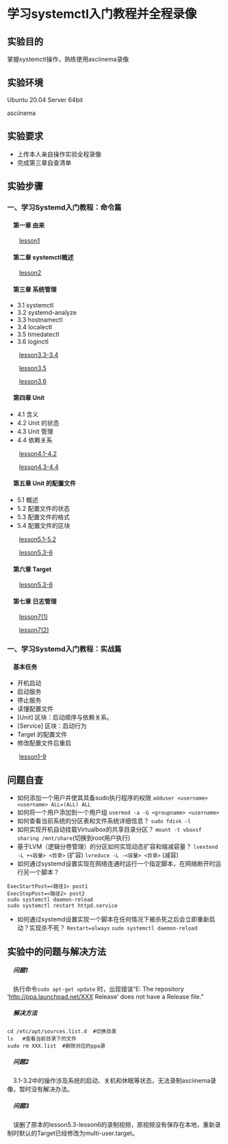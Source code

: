 # 学习systemctl入门教程并全程录像

## 实验目的

掌握systemctl操作，熟练使用asciinema录像

## 实验环境

Ubuntu 20.04 Server 64bit

asciinema

## 实验要求

- 上传本人亲自操作实验全程录像
- 完成第三章自查清单

## 实验步骤

### 一、学习Systemd入门教程：命令篇

#### &emsp;第一章 由来

&emsp;&emsp;[lesson1](https://asciinema.org/a/ehfqOWjv21SvL43xzDIebNPEC)

#### &emsp;第二章 systemctl概述

&emsp;&emsp;[lesson2](https://asciinema.org/a/gGkm4UFYRrCwj1XXmtGtPnSHj)

#### &emsp;第三章 系统管理

- 3.1 systemctl
- 3.2 systemd-analyze
- 3.3 hostnamectl
- 3.4 localectl
- 3.5 timedatectl
- 3.6 loginctl

&emsp;&emsp;[lesson3.3-3.4](https://asciinema.org/a/goYXOIsuq9CN8SxJphChUmRtT)

&emsp;&emsp;[lesson3.5](https://asciinema.org/a/Wt7fdrIdg7YwpSrmDgJAZL1uo)

&emsp;&emsp;[lesson3.6](https://asciinema.org/a/o2fObxg0VBaFTsthOvewxzlCa)

#### &emsp;第四章 Unit

- 4.1 含义
- 4.2 Unit 的状态
- 4.3 Unit 管理
- 4.4 依赖关系
  
&emsp;&emsp;[lesson4.1-4.2](https://asciinema.org/a/wTIHlQ6XqOOhs5PHbLbRoEg7H)

&emsp;&emsp;[lesson4.3-4.4](https://asciinema.org/a/azKKMvCkjAVkU1A8Mox5ymXCR)

#### &emsp;第五章 Unit 的配置文件

- 5.1 概述
- 5.2 配置文件的状态
- 5.3 配置文件的格式
- 5.4 配置文件的区块

&emsp;&emsp;[lesson5.1-5.2](https://asciinema.org/a/lm6GCDgOKAh3x6oa5tv9m62S7)

&emsp;&emsp;[lesson5.3-6](https://asciinema.org/a/Yd3G5HdXrKXJ5joJJNlTHNYtJ)

#### &emsp;第六章 Target

&emsp;&emsp;[lesson5.3-6](https://asciinema.org/a/Yd3G5HdXrKXJ5joJJNlTHNYtJ)


#### &emsp;第七章 日志管理

&emsp;&emsp;[lesson7(1)](https://asciinema.org/a/GWw4JnUvsLsDvO3blKOd6dvCG)

&emsp;&emsp;[lesson7(2)](https://asciinema.org/a/NrnrjoAom8UAKGhulRbazHZce)


### 一、学习Systemd入门教程：实战篇

#### &emsp;基本任务

- 开机启动
- 启动服务
- 停止服务
- 读懂配置文件
- [Unit] 区块：启动顺序与依赖关系。
- [Service] 区块：启动行为
- Target 的配置文件
- 修改配置文件后重启


&emsp;&emsp;[lesson1-9](https://asciinema.org/a/XiVDF3jQKXcyoGASN0a6KXEzL)

## 问题自查

- 如何添加一个用户并使其具备sudo执行程序的权限
`adduser <username> <username> ALL=(ALL) ALL`
- 如何将一个用户添加到一个用户组
`usermod -a -G <groupname> <username>`
- 如何查看当前系统的分区表和文件系统详细信息？
`sudo fdisk -l`
- 如何实现开机自动挂载Virtualbox的共享目录分区？ 
`mount -t vboxsf sharing /mnt/share`(切换到root用户执行)
- 基于LVM（逻辑分卷管理）的分区如何实现动态扩容和缩减容量？ 
`lvextend -L +<容量> <目录>` (扩容)
`lvreduce -L -<容量> <目录>` (减容)
- 如何通过systemd设置实现在网络连通时运行一个指定脚本，在网络断开时运行另一个脚本？ 
```
ExecStartPost=<路径1> post1
ExecStopPost=<路径2> post2
sudo systemctl daemon-reload
sudo systemctl restart httpd.service
```
- 如何通过systemd设置实现一个脚本在任何情况下被杀死之后会立即重新启动？实现杀不死？
`Restart=always` 
`sudo systemctl daemon-reload`

## 实验中的问题与解决方法

##### &emsp;问题1

&emsp;执行命令`sudo apt-get update` 时，出现错误“E: The repository ‘http://ppa.launchpad.net/XXX Release’ does not have a Release file.”

##### &emsp;解决方法

```
cd /etc/apt/sources.list.d  #切换目录
ls   #查看当前目录下的文件
sudo rm XXX.list  #删除对应的ppa源
```

##### &emsp;问题2

&emsp;3.1-3.2中的操作涉及系统的启动、关机和休眠等状态，无法录制asciinema录像，暂时没有解决办法。

##### &emsp;问题3

&emsp;误删了原本的lesson5.3-lesson6的录制视频，原视频没有保存在本地，重新录制时默认的Target已经修改为multi-user.target。
